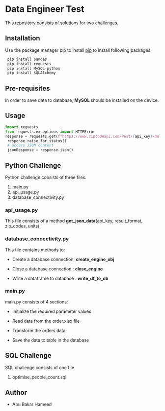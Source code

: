 # Data Engineer Test

This repository consists of solutions for two challenges. 

## Installation 
Use the package manager pip to install [pip](https://pip.pypa.io/en/stable/) to install following packages.

```bash
 pip install pandas
 pip install requests
 pip install MySQL-python
 pip install SQLAlchemy
```
## Pre-requisites
In order to save data to database, **MySQL** should be installed on the device.   

## Usage

```python
import requests
from requests.exceptions import HTTPError
response = requests.get(f"https://www.zipcodeapi.com/rest/{api_key}/multi-info.json/{zip_codes}/{units}")
 response.raise_for_status()
 # access JSON content
 jsonResponse = response.json()
```

## Python Challenge
Python challenge consists of three files.

1. main.py
2. api_usage.py
3. database_connectivity.py





### api_usage.py
This file consists of a method **get_json_data**(api_key, result_format, zip_codes, units).

### database_connectivity.py
This file contains methods to: 

* Create a database connection: **create_engine_obj**

* Close a database connection : **close_engine**

* Write a dataframe to database : **write_df_to_db**
### main.py
main.py consists of 4 sections: 

* Initialize the required parameter values 

* Read data from the order.xlsx file

* Transform the orders data  

* Save the data to table in the database
 
## SQL Challenge
SQL challenge consists of one file

1. optimise_people_count.sql

## Author

* Abu Bakar Hameed
